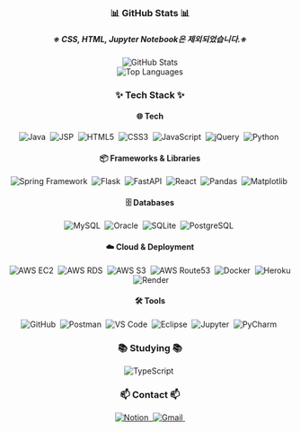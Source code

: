 <h3 align="center">📊 GitHub Stats 📊</h3>
<h5 align="center">※ CSS, HTML, Jupyter Notebook은 제외되었습니다.※</h5>
<div align="center">
  <img src="https://github-readme-stats.vercel.app/api?username=JELKOV&show_icons=true&theme=radical&include_all_commits=true&count_private=true" alt="GitHub Stats" />
  <br />
  <img src="https://github-readme-stats.vercel.app/api/top-langs/?username=JELKOV&layout=compact&theme=radical&hide=css,html,jupyter%20notebook" alt="Top Languages" />
</div>

<h3 align="center">✨ Tech Stack ✨</h3>
<div align="center">
  <h4>🌐 Tech</h4>
  <img src="https://img.shields.io/badge/java-007396.svg?style=for-the-badge&logo=java&logoColor=white" alt="Java" />&nbsp;
  <img src="https://img.shields.io/badge/jsp-007396.svg?style=for-the-badge&logo=jsp&logoColor=white" alt="JSP" />&nbsp;
  <img src="https://img.shields.io/badge/HTML5-E34F26.svg?style=for-the-badge&logo=html5&logoColor=white" alt="HTML5" />&nbsp;
  <img src="https://img.shields.io/badge/CSS3-1572B6.svg?style=for-the-badge&logo=css3&logoColor=white" alt="CSS3" />&nbsp;
  <img src="https://img.shields.io/badge/JavaScript-F7DF1E.svg?style=for-the-badge&logo=javascript&logoColor=black" alt="JavaScript" />&nbsp;
  <img src="https://img.shields.io/badge/jQuery-0769AD.svg?style=for-the-badge&logo=jquery&logoColor=white" alt="jQuery" />&nbsp;
  <img src="https://img.shields.io/badge/python-3670A0?style=for-the-badge&logo=python&logoColor=ffdd54" alt="Python" />&nbsp;

  <h4>📦 Frameworks & Libraries</h4>
  <img src="https://img.shields.io/badge/Spring Framework-6DB33F.svg?style=for-the-badge&logo=spring&logoColor=white" alt="Spring Framework" />&nbsp;
  <img src="https://img.shields.io/badge/Flask-000000.svg?style=for-the-badge&logo=flask&logoColor=white" alt="Flask" />&nbsp;
  <img src="https://img.shields.io/badge/FastAPI-009688.svg?style=for-the-badge&logo=fastapi&logoColor=white" alt="FastAPI" />&nbsp;
  <img src="https://img.shields.io/badge/React-20232a.svg?style=for-the-badge&logo=react&logoColor=61DAFB" alt="React" />&nbsp;
  <img src="https://img.shields.io/badge/pandas-150458.svg?style=for-the-badge&logo=pandas&logoColor=white" alt="Pandas" />&nbsp;
  <img src="https://img.shields.io/badge/matplotlib-11557c.svg?style=for-the-badge&logo=matplotlib&logoColor=white" alt="Matplotlib" />&nbsp;

  <h4>🗄️ Databases</h4>
  <img src="https://img.shields.io/badge/MySQL-4479A1.svg?style=for-the-badge&logo=mysql&logoColor=white" alt="MySQL" />&nbsp;
  <img src="https://img.shields.io/badge/Oracle-F80000.svg?style=for-the-badge&logo=oracle&logoColor=white" alt="Oracle" />&nbsp;
  <img src="https://img.shields.io/badge/SQLite-003B57.svg?style=for-the-badge&logo=sqlite&logoColor=white" alt="SQLite" />&nbsp;
  <img src="https://img.shields.io/badge/PostgreSQL-4169E1.svg?style=for-the-badge&logo=postgresql&logoColor=white" alt="PostgreSQL" />&nbsp;

  <h4>☁️ Cloud & Deployment</h4>
  <img src="https://img.shields.io/badge/AWS EC2-FF9900.svg?style=for-the-badge&logo=amazon-aws&logoColor=white" alt="AWS EC2" />&nbsp;
  <img src="https://img.shields.io/badge/AWS RDS-527FFF.svg?style=for-the-badge&logo=amazon-aws&logoColor=white" alt="AWS RDS" />&nbsp;
  <img src="https://img.shields.io/badge/AWS S3-569A31.svg?style=for-the-badge&logo=amazon-s3&logoColor=white" alt="AWS S3" />&nbsp;
  <img src="https://img.shields.io/badge/AWS Route53-FB7206.svg?style=for-the-badge&logo=amazon-route53&logoColor=white" alt="AWS Route53" />&nbsp;
  <img src="https://img.shields.io/badge/Docker-2496ED.svg?style=for-the-badge&logo=docker&logoColor=white" alt="Docker" />&nbsp;
  <img src="https://img.shields.io/badge/Heroku-430098.svg?style=for-the-badge&logo=heroku&logoColor=white" alt="Heroku" />&nbsp;
  <img src="https://img.shields.io/badge/Render-46E3B7.svg?style=for-the-badge&logo=render&logoColor=white" alt="Render" />&nbsp;

  <h4 align="center">🛠 Tools</h4>
  <img src="https://img.shields.io/badge/GitHub-181717.svg?style=for-the-badge&logo=github&logoColor=white" alt="GitHub" />&nbsp;
  <img src="https://img.shields.io/badge/Postman-FF6C37.svg?style=for-the-badge&logo=postman&logoColor=white" alt="Postman" />&nbsp;
  <img src="https://img.shields.io/badge/VScode-0078D4.svg?style=for-the-badge&logo=visual-studio-code&logoColor=white" alt="VS Code" />&nbsp;
  <img src="https://img.shields.io/badge/Eclipse-2C2255.svg?style=for-the-badge&logo=eclipse&logoColor=white" alt="Eclipse" />&nbsp;
  <img src="https://img.shields.io/badge/Jupyter-F37626.svg?style=for-the-badge&logo=jupyter&logoColor=white" alt="Jupyter" />&nbsp;
  <img src="https://img.shields.io/badge/PyCharm-000000.svg?style=for-the-badge&logo=pycharm&logoColor=white" alt="PyCharm" />&nbsp;
</div>

<h3 align="center">📚 Studying 📚</h3>
<div align="center">
  <img src="https://img.shields.io/badge/typescript-007ACC.svg?style=for-the-badge&logo=typescript&logoColor=white" alt="TypeScript" />&nbsp;
</div>

<h3 align="center">📫 Contact 📫</h3>
<div align="center">
  <a href="https://jelkov-developer.notion.site/49ba695ecae34a729cce1f8b250c4502?pvs=4">
    <img src="https://img.shields.io/badge/Notion-F3F3F3?style=for-the-badge&logo=notion&logoColor=black" alt="Notion" />&nbsp;
  </a>
  <a href="mailto:ajh4234@gmail.com">
    <img src="https://img.shields.io/badge/ajh4234@gmail.com-D14836?style=for-the-badge&logo=gmail&logoColor=white" alt="Gmail" />&nbsp;
  </a>
</div>
